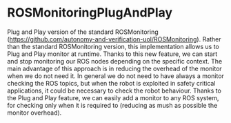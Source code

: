 # ROSMonitoringPlugAndPlay
Plug and Play version of the standard ROSMonitoring (https://github.com/autonomy-and-verification-uol/ROSMonitoring).
Rather than the standard ROSMonitoring version, this implementation allows us to Plug and Play monitor at runtime. Thanks to this new feature, we can start and stop monitoring our ROS nodes depending on the specific context. The main advantage of this approach is in reducing the overhead of the monitor when we do not need it.
In general we do not need to have always a monitor checking the ROS topics, but when the robot is exploited in safety critical applications, it could be necessary to check the robot behaviour. Thanks to the Plug and Play feature, we can easily add a monitor to any ROS system, for checking only when it is required to (reducing as mush as possible the monitor overhead).
